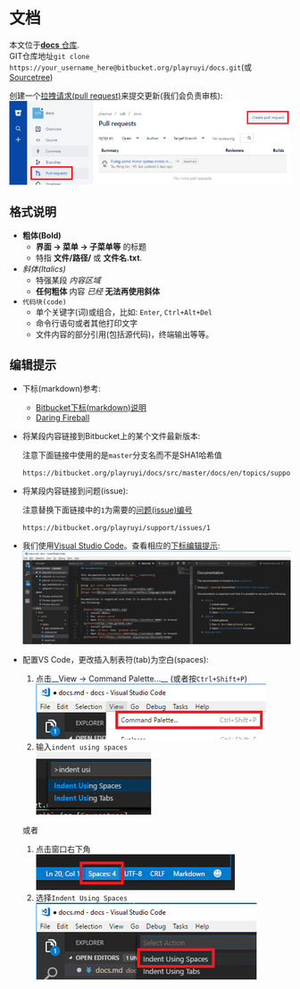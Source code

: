 # 文档

本文位于[__docs__ 仓库](https://bitbucket.org/playruyi/docs).  
GIT仓库地址`git clone https://your_username_here@bitbucket.org/playruyi/docs.git`(或[Sourcetree](https://www.sourcetreeapp.com/))

创建一个[拉拽请求(pull request)](https://bitbucket.org/playruyi/docs/pull-requests/)来提交更新(我们会负责审核):  
![](/docs/img/pull_requests.png)

## 格式说明

- __粗体(Bold)__
	- __界面 -> 菜单 -> 子菜单等__ 的标题 
	- 特指 __文件/路径/__ 或 __文件名.txt__.
- _斜体(Italics)_
	- 特强某段 _内容区域_
	- __任何粗体__  内容 _已经_ __无法再使用斜体__
- `代码块(code)`
	- 单个关键字(词)或组合，比如: `Enter`, `Ctrl+Alt+Del`
	- 命令行语句或者其他打印文字
	- 文件内容的部分引用(包括源代码)，终端输出等等。

## 编辑提示

- 下标(markdown)参考:
	- [Bitbucket下标(markdown)说明](https://bitbucket.org/tutorials/markdowndemo/overview)
	- [Daring Fireball](https://daringfireball.net/projects/markdown/syntax)

- 将某段内容链接到Bitbucket上的某个文件最新版本:

    注意下面链接中使用的是`master`分支名而不是SHA1哈希值

      https://bitbucket.org/playruyi/docs/src/master/docs/en/topics/support.md

- 将某段内容链接到问题(issue):

    注意替换下面链接中的`1`为需要的[问题(issue)编号](https://bitbucket.org/playruyi/support/issues?status=new&status=open)

      https://bitbucket.org/playruyi/support/issues/1

- 我们使用[Visual Studio Code](https://code.visualstudio.com/)。查看相应的[下标编辑提示](https://code.visualstudio.com/Docs/languages/markdown):  
![](/docs/img/docs_vs_code_preview.png)

- 配置VS Code，更改插入制表符(tab)为空白(spaces):

	1. 点击__View -> Command Palette...__ (或者按`Ctrl+Shift+P`)  
	![](/docs/img/vscode_command.png)
	1. 输入`indent using spaces`  
	![](/docs/img/vscode_indent_using.png)

    或者

	1. 点击窗口右下角  
	![](/docs/img/vscode_lower_right.png)
	1. 选择`Indent Using Spaces`  
	![](/docs/img/vscode_spaces.png)